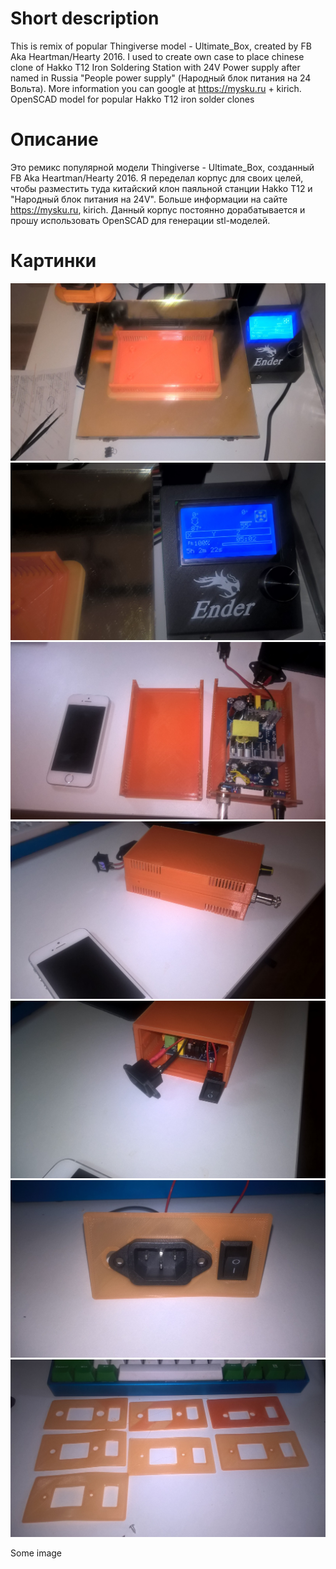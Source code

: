 # Short description
This is remix of popular Thingiverse model - Ultimate_Box, created by FB Aka Heartman/Hearty 2016.
I used to create own case to place chinese clone of Hakko T12 Iron Soldering Station with 24V Power supply after named in Russia "People power supply" (Народный блок питания на 24 Вольта). More information you can google at https://mysku.ru + kirich.
OpenSCAD model for popular Hakko T12 iron solder clones

# Описание
Это ремикс популярной модели Thingiverse - Ultimate_Box, созданный FB Aka Heartman/Hearty 2016.
Я переделал корпус для своих целей, чтобы разместить туда китайский клон паяльной станции Hakko T12 и "Народный блок питания на 24V". Больше информации на сайте https://mysku.ru, kirich. 
Данный корпус постоянно дорабатывается и прошу использовать OpenSCAD для генерации stl-моделей.

# Картинки

![Нижняя панель](/images/01_bottom_panel.jpg?raw=true)
![Сколько времени нужно для печати](/images/02_bottom_panel_print_times.jpg?raw=true)
![Сравнение моделей с Apple Iphone SE](/images/03_front_bottom_panel_iphones_compare.jpg?raw=true)
![Частично собранный корпус](/images/04_assembled_case.jpg?raw=true)
![Частично собраный корпус без задней панелей](/images/05_assembled_caseno_back_panel.jpg?raw=true)
![Тестирование задней панели](/images/06_back_panel_test.jpg?raw=true)
![Тестироввание задних панелей](/images/07_back_panel_testing.jpg?raw=true)

Some image
